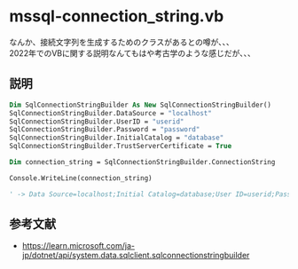 # mssql-connection_string.vb

なんか、接続文字列を生成するためのクラスがあるとの噂が、、、  
2022年でのVBに関する説明なんてもはや考古学のような感じだが、、、  

## 説明

```vb
Dim SqlConnectionStringBuilder As New SqlConnectionStringBuilder()
SqlConnectionStringBuilder.DataSource = "localhost"
SqlConnectionStringBuilder.UserID = "userid"
SqlConnectionStringBuilder.Password = "password"
SqlConnectionStringBuilder.InitialCatalog = "database"
SqlConnectionStringBuilder.TrustServerCertificate = True

Dim connection_string = SqlConnectionStringBuilder.ConnectionString

Console.WriteLine(connection_string)

' -> Data Source=localhost;Initial Catalog=database;User ID=userid;Password=password;TrustServerCertificate=True
```

## 参考文献

- <https://learn.microsoft.com/ja-jp/dotnet/api/system.data.sqlclient.sqlconnectionstringbuilder>
